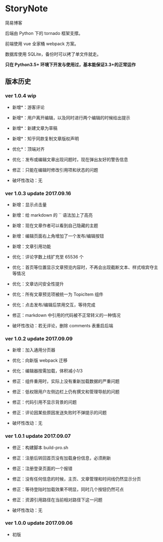 
# StoryNote

简易博客

后端由 Python 下的 tornado 框架支撑。

前端使用 vue 全家桶 webpack 方案。

数据库使用 SQLite，备份时可以拷了单文件就走。

**只在 Python3.5+ 环境下开发与使用过，基本能保证3.3+的正常运作**


## 版本历史

### ver 1.0.4 wip

* 新增*：游客评论

* 新增*：用户离开编辑，以及同时进行两个编辑的时候给出提示

* 新增*：新建文章为草稿

* 新增*：知乎同款复制文章版权声明

* 优化*：顶端对齐

* 优化：发布或编辑文章出现问题时，现在弹出友好的警告信息

* 修正：只能在编辑时修改引用项和状态的问题

* 破坏性改动：无


### ver 1.0.3 update 2017.09.16

* 新增：显示点击量

* 新增：给 markdown 的 \`\` 语法加上了高亮

* 新增：现在文章作者可以看到自己隐藏的主题

* 新增：编辑页面右上角增加了一个发布/编辑按钮

* 新增：文章引用功能

* 优化：评论字数上线扩充至 65536 个

* 优化：首页等位置显示文章预览内容时，不再会出现截断文本、样式喧宾夺主等情况

* 优化：文章访问安全性提升

* 优化：所有文章预览项被统一为 TopicItem 组件

* 优化：点击发布/编辑后禁用交互，等待完成

* 修正：markdown 中引用的代码被不正常转义的一种情况

* 破坏性改动：若无评论，删除 comments 表重启后端


### ver 1.0.2 update 2017.09.09

* 新增：加入通用分页器

* 优化：向新版 webpack 迁移

* 优化：编辑器按需加载，体积减小1/3

* 修正：组件重用时，实际上没有重新加载数据的严重问题

* 修正：低权限用户左侧边栏上仍有撰文和管理导航的问题

* 修正：代码引用不显示背景的问题

* 修正：评论因某些原因发送失败时不弹提示的问题

* 破坏性改动：无


### ver 1.0.1 update 2017.09.07

* 修正：构建脚本 build-pro.sh

* 修正：注册后转回首页没有加载身份信息，必须刷新

* 修正：注册登录页面的一个报错

* 修正：没有任何信息的时候，主页、文章管理和时间线仍然显示分页

* 修正：等待登陆时加载效果不明显，同时几个按钮仍然可点

* 修正：资源引用路径在当前相对路径下这一问题

* 破坏性改动：无


### ver 1.0.0 update 2017.09.06

* 初版
